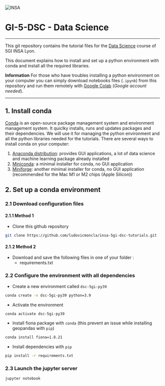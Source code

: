 ![INSA](https://gi.insa-lyon.fr/sites/all/themes/insa_satellites/logo.png)

# GI-5-DSC - Data Science
***

This git repository contains the tutorial files for the [Data Science](https://moodle.insa-lyon.fr/course/view.php?id=4628) course of 5GI INSA Lyon.

This document explains how to install and set up a python environment with conda and install all the required libraries.

**Information** For those who have troubles installing a python environment on your computer you can simply download notebooks files (`.ipynb`) from this repository and run them remotely with [Google Colab](http://colab.research.google.com) (*Google account needed*).

***

## 1. Install conda

[Conda](https://conda.io/projects/conda/en/latest/index.html) is an open-source package management system and environment management system. It quiclky installs, runs and updates packages and their dependencies. 
We will use it for managing the python environment and all the python libraries needed for the tutorials.
There are several ways to install conda on your computer:
1. [Anaconda distribution](https://www.anaconda.com/products/distribution): provides GUI applications, a lot of data science and machine learning package already installed
2. [Miniconda](https://docs.conda.io/en/latest/miniconda.html): a minimal installer for conda, no GUI application
3. [Miniforge](https://github.com/conda-forge/miniforge): another minimal installer for conda, no GUI application (recommended for the Mac M1 or M2 chips (Apple Silicon))

## 2. Set up a conda environment

### 2.1 Download configuration files

#### 2.1.1 Method 1

* Clone this github repository

```bash
git clone https://github.com/ludovicmoncla/insa-5gi-dsc-tutorials.git
```

#### 2.1.2 Method 2

* Download and save the following files in one of your folder :
    - requirements.txt 


### 2.2 Configure the environment with all dependencies


* Create a new environment called `dsc-5gi-py39`

```bash
conda create -n dsc-5gi-py39 python=3.9
```

* Activate the environment

```bash
conda activate dsc-5gi-py39
```

* Install fiona package with `conda` (this prevent an issue while installing geopandas with `pip`)

```bash
conda install fiona=1.8.21
```

* Install dependencies with `pip`

```bash
pip install -r requirements.txt
```


### 2.3 Launch the jupyter server

```bash
jupyter notebook
```

